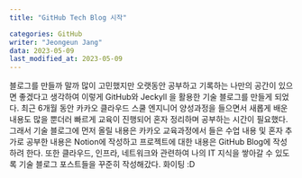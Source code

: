 ```yaml
---
title: "GitHub Tech Blog 시작"

categories: GitHub
writer: "Jeongeun Jang"
data: 2023-05-09
last_modified_at: 2023-05-09
---
```


블로그를 만들까 말까 많이 고민했지만 오랫동안 공부하고 기록하는 나만의 공간이 있으면 좋겠다고 생각하여 이렇게 GitHub와 Jeckyll 을 활용한 기술 블로그를 만들게 되었다. 최근 6개월 동안 카카오 클라우드 스쿨 엔지니어 양성과정을 들으면서 새롭게 배운 내용도 많을 뿐더러 빠르게 교육이 진행되어 혼자 정리하며 공부하는 시간이 필요했다. 그래서 기술 블로그에 먼저 올릴 내용은 카카오 교육과정에서 들은 수업 내용 및 혼자 추가로 공부한 내용은 Notion에 작성하고 프로젝트에 대한 내용은 GitHub Blog에 작성하려 한다. 또한 클라우드, 인프라, 네트워크와 관련하여 나의 IT 지식을 쌓아갈 수 있도록 기술 블로그 포스트들을 꾸준히 작성해갔다.
화이팅 :D
